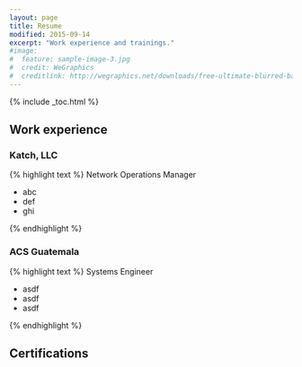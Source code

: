 ```yaml
---
layout: page
title: Resume
modified: 2015-09-14
excerpt: "Work experience and trainings."
#image:
#  feature: sample-image-3.jpg
#  credit: WeGraphics
#  creditlink: http://wegraphics.net/downloads/free-ultimate-blurred-background-pack/
---
```


{% include _toc.html %}

## Work experience

### Katch, LLC
{% highlight text %}
Network Operations Manager

* abc
* def
* ghi

{% endhighlight %}

### ACS Guatemala
{% highlight text %}
Systems Engineer

* asdf
* asdf
* asdf

{% endhighlight %}

## Certifications

